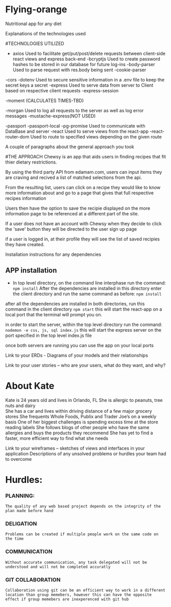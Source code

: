# Flying-orange
Nutritional app for any diet



Explanations of the technologies used

#TECHNOLOGIES UTILIZED
- axios
  Used to facilitate get/put/post/delete requests between client-side react views and express back-end
-bcryptjs
  Used to create password hashes to be stored in our database for future log-ins
-body-parser
  Used to parse request with res.body being sent 
-cookie-parser

-cors
-dotenv
  Used to secure sensitive information in a .env file to keep the secret keys a secret 
-express
  Used to serve data from server to Client based on respective client requests 
-express-session

-moment (CALCULATES TIMES-TBD)

-morgan
  Used to log all requests to the server as well as log error messages
-mustache-express(NOT USED)

-passport
-passport-local
-pg-promise
  Used to communicate with DataBase and server
-react
  Used to serve views from the react-app
-react-router-dom
  Used to route to specified views depending on the given route 

A couple of paragraphs about the general approach you took

#THE APPROACH
  Chewsy is an app that aids users in finding recipes that fit thier dietary restrictions.

  By using the third party API from edamam.com,  users can input items they are craving and recived a list of matched selections from the api.

  From the resulting list, users can click on a recipe they would like to know more information about and go to a page that gives that full respective recipes information

  Users then have the option to save the recipie displayed on the more information page to be referenced at a different part of the site.

  If a user does not have an account with Chewsy when they decide to click the 'save' button they will be directed to the user sign up page

  if a user is logged in, at their profile they will see the list of saved recipies they have created.


Installation instructions for any dependencies
## APP installation
- In top level directory, on the command line interphase run the command:
      ```npm install```
After the dependencies are installed in this directory enter the client directory and run the same command as before:
  ```npm install```

after all the dependencies are installed in both directories, run this command in the client directory
```npm start```
this will start the react-app on a local port that the terminal will prompt you on.

in order to start the server, within the top level directory run the command:
```nodemon -e css, js, sql index.js```
this will start the express server on the port specified in the top level index.js file

once both servers are running you can use the app on your local ports

Link to your ERDs - Diagrams of your models and their relationships

Link to your user stories – who are your users, what do they want, and why?


# About Kate
  Kate is 24 years old and lives in Orlando, FL 
She is allergic to peanuts, tree nuts and dairy  
She has a car and lives within driving distance of a few major grocery stores
She frequents Whole Foods, Publix and Trader Joe’s on a weekly basis 
One of her biggest challenges is spending excess time at the store reading labels 
She follows blogs of other people who have the same allergies and buys the products they recommend 
She has yet to find a faster, more efficient way to find what she needs  



Link to your wireframes – sketches of views and interfaces in your application
Descriptions of any unsolved problems or hurdles your team had to overcome
# Hurdles:

  ### PLANNING:
    The quality of any web based project depends on the integrity of the plan made before hand
  ### DELIGATION 
    Problems can be created if multiple people work on the same code on the time
  ### COMMUNICATION
    Without accurate communication, any task delegated will not be understood and will not be completed accuratly
  ### GIT COLLABORATION
    Collaboration using git can be an efficient way to work in a different location than group memebers, however this can have the opposite effect if group memebers are inexperenced with git hub





